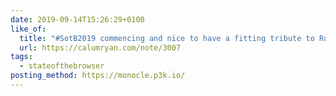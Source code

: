 ```yaml
---
date: 2019-09-14T15:26:29+0100
like_of:
  title: "#SotB2019 commencing and nice to have a fitting tribute to Rupert on stage 👍"
  url: https://calumryan.com/note/3007
tags:
  - stateofthebrowser
posting_method: https://monocle.p3k.io/
---
```

